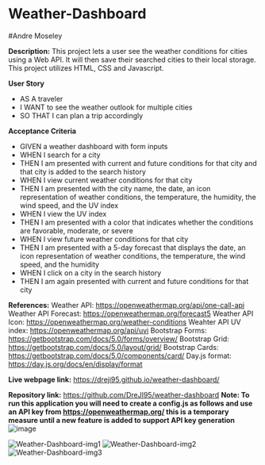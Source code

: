 # Weather-Dashboard
#Andre Moseley

**Description:** 
This project lets a user see the weather conditions for cities using a Web API. It will then save their searched cities to their local storage. This project utilizes HTML, CSS and Javascript.

**User Story**
- AS A traveler
- I WANT to see the weather outlook for multiple cities
- SO THAT I can plan a trip accordingly

**Acceptance Criteria**
- GIVEN a weather dashboard with form inputs
- WHEN I search for a city
- THEN I am presented with current and future conditions for that city and that city is added to the search history
- WHEN I view current weather conditions for that city
- THEN I am presented with the city name, the date, an icon representation of weather conditions, the temperature, the humidity, the wind speed, and the UV index
- WHEN I view the UV index
- THEN I am presented with a color that indicates whether the conditions are favorable, moderate, or severe
- WHEN I view future weather conditions for that city
- THEN I am presented with a 5-day forecast that displays the date, an icon representation of weather conditions, the temperature, the wind speed, and the humidity
- WHEN I click on a city in the search history
- THEN I am again presented with current and future conditions for that city

**References:** 
Weather API: https://openweathermap.org/api/one-call-api
Weather API Forecast: https://openweathermap.org/forecast5
Weather API Icon: https://openweathermap.org/weather-conditions
Weahter API UV index: https://openweathermap.org/api/uvi
Bootstrap Forms: https://getbootstrap.com/docs/5.0/forms/overview/
Bootstrap Grid: https://getbootstrap.com/docs/5.0/layout/grid/
Bootstrap Cards: https://getbootstrap.com/docs/5.0/components/card/
Day.js format: https://day.js.org/docs/en/display/format

**Live webpage link:** https://dreji95.github.io/weather-dashboard/

**Repository link:** https://github.com/DreJI95/weather-dashboard
**Note: To run this application you will need to create a config.js as follows and use an API key from https://openweathermap.org/
this is a temporary measure until a new feature is added to support API key generation**
![image](https://user-images.githubusercontent.com/76451565/124686347-f4e95c80-dea0-11eb-80b9-33aaacef8fad.png)

![Weather-Dashboard-img1](https://user-images.githubusercontent.com/76451565/113534573-1cc5dd00-959f-11eb-8bed-fcb2b79c379b.PNG)
![Weather-Dashboard-img2](https://user-images.githubusercontent.com/76451565/113534579-1f283700-959f-11eb-9b85-c536c01e0626.PNG)
![Weather-Dashboard-img3](https://user-images.githubusercontent.com/76451565/113534581-20f1fa80-959f-11eb-825e-0a7bfa50a32b.PNG)


